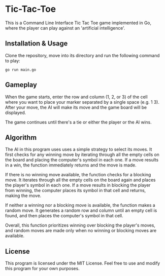 # Tic-Tac-Toe
This is a Command Line Interface Tic Tac Toe game implemented in Go, where the player can play against an 'artificial intelligence'. 

## Installation & Usage
Clone the repository, move into its directory and run the following command to play:
```
go run main.go
```

## Gameplay
When the game starts, enter the row and column (1, 2, or 3) of the cell where you want to place your marker separated by a single space (e.g. 1 3). After your move, the AI will make its move and the game board will be displayed.

The game continues until there's a tie or either the player or the AI wins.

## Algorithm
The AI in this program uses uses a simple strategy to select its moves. It first checks for any winning move by iterating through all the empty cells on the board and placing the computer's symbol in each one. If a move results in a win, the function immediately returns and the move is made.

If there is no winning move available, the function checks for a blocking move. It iterates through all the empty cells on the board again and places the player's symbol in each one. If a move results in blocking the player from winning, the computer places its symbol in that cell and returns, making the move.

If neither a winning nor a blocking move is available, the function makes a random move. It generates a random row and column until an empty cell is found, and then places the computer's symbol in that cell.

Overall, this function prioritizes winning over blocking the player's moves, and random moves are made only when no winning or blocking moves are available.

## License
This program is licensed under the MIT License. Feel free to use and modify this program for your own purposes.
